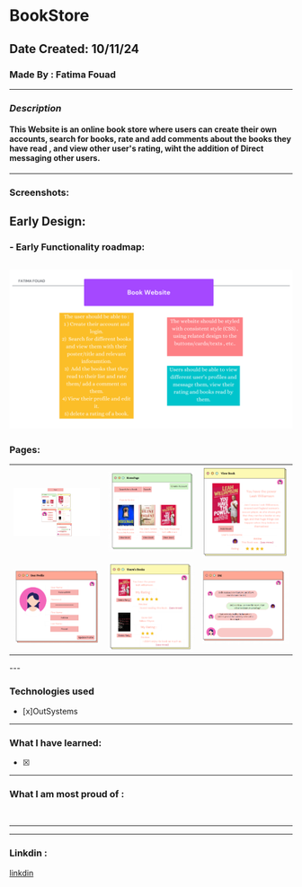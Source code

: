 # BookStore

## Date Created: 10/11/24
### Made By : Fatima Fouad
---
### **_Description_**

#### This Website is an online book store where users can create their own accounts, search for books, rate and add comments about the books they have read , and view other user's rating, wiht the addition of Direct messaging other users.
---

###  Screenshots:
## Early Design:
### - Early Functionality roadmap:
## ![RoadMAp](RoadMap.png)

### Pages:
<table>
  <tr>
    <td><img src="HomePage.png" alt="HomePage" style="width:300px;"></td>
    <td><img src="P1.PNG" alt="PageOne" style="width:300px;"></td>
    <td><img src="P2.PNG" alt="PageTwo" style="width:300px;"></td>
  </tr>
  <tr>
    <td><img src="P3.PNG" alt="PageThree" style="width:300px;"></td>
    <td><img src="P4.PNG" alt="PageFour" style="width:300px;"></td>
    <td><img src="P5.PNG" alt="PageFive" style="width:300px;"></td>
  </tr>
</table>
---

### Technologies used

- [x]OutSystems


---
### What I have learned:

- [x]
---
### What I am most proud of :

```
  

```

---

---
### Linkdin :
[linkdin](https://www.linkedin.com/in/fatima-fouad-29626312a)
